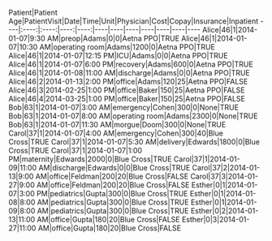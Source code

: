 Patient|Patient Age|PatientVisit|Date|Time|Unit|Physician|Cost|Copay|Insurance|Inpatient----|:----:|:----:|----:|----:|----|----|----|----|----|----|----Alice|46|1|2014-01-07|9:30 AM|preop|Adams|0|0|Aetna PPO|TRUEAlice|46|1|2014-01-07|10:30 AM|operating room|Adams|1200|0|Aetna PPO|TRUEAlice|46|1|2014-01-07|12:15 PM|ICU|Adams|0|0|Aetna PPO|TRUEAlice|46|1|2014-01-07|6:00 PM|recovery|Adams|600|0|Aetna PPO|TRUEAlice|46|1|2014-01-08|11:00 AM|discharge|Adams|0|0|Aetna PPO|TRUEAlice|46|2|2014-01-13|2:00 PM|office|Adams|120|25|Aetna PPO|FALSEAlice|46|3|2014-02-25|1:00 PM|office|Baker|150|25|Aetna PPO|FALSEAlice|46|4|2014-03-25|1:00 PM|office|Baker|150|25|Aetna PPO|FALSEBob|63|1|2014-01-07|3:00 AM|emergency|Cohen|300|0|None|TRUEBob|63|1|2014-01-07|8:00 AM|operating room|Adams|2300|0|None|TRUEBob|63|1|2014-01-07|11:30 AM|morgue|Doom|300|0|None|TRUECarol|37|1|2014-01-07|4:00 AM|emergency|Cohen|300|40|Blue Cross|TRUECarol|37|1|2014-01-07|5:30 AM|delivery|Edwards|1800|0|Blue Cross|TRUECarol|37|1|2014-01-07|1:00 PM|maternity|Edwards|2000|0|Blue Cross|TRUECarol|37|1|2014-01-09|11:00 AM|discharge|Edwards|0|0|Blue Cross|TRUECarol|37|2|2014-01-13|9:00 AM|office|Feldman|200|20|Blue Cross|FALSECarol|37|3|2014-01-27|9:00 AM|office|Feldman|200|20|Blue Cross|FALSEEsther|0|1|2014-01-07|3:00 PM|pediatrics|Gupta|300|0|Blue Cross|TRUEEsther|0|1|2014-01-08|8:00 AM|pediatrics|Gupta|300|0|Blue Cross|TRUEEsther|0|1|2014-01-09|8:00 AM|pediatrics|Gupta|300|0|Blue Cross|TRUEEsther|0|2|2014-01-13|11:00 AM|office|Gupta|180|20|Blue Cross|FALSEEsther|0|3|2014-01-27|11:00 AM|office|Gupta|180|20|Blue Cross|FALSE